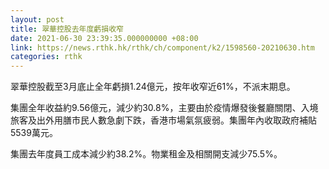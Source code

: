 ```yaml
---
layout: post
title: 翠華控股去年度虧損收窄
date: 2021-06-30 23:39:35.000000000 +08:00
link: https://news.rthk.hk/rthk/ch/component/k2/1598560-20210630.htm
categories: rthk
---
```


翠華控股截至3月底止全年虧損1.24億元，按年收窄近61%，不派末期息。

集團全年收益約9.56億元，減少約30.8%，主要由於疫情爆發後餐廳關閉、入境旅客及出外用膳市民人數急劇下跌，香港市場氣氛疲弱。集團年內收取政府補貼5539萬元。

集團去年度員工成本減少約38.2%。物業租金及相關開支減少75.5%。
